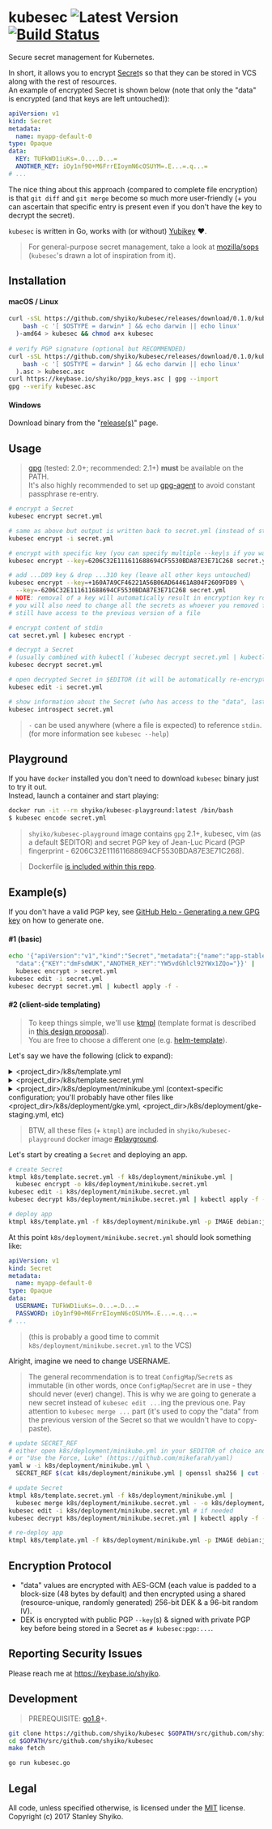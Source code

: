 # kubesec ![Latest Version](https://img.shields.io/badge/latest-0.1.0-blue.svg) [![Build Status](https://travis-ci.org/shyiko/kubesec.svg?branch=master)](https://travis-ci.org/shyiko/kubesec)

Secure secret management for Kubernetes.
  
In short, it allows you to encrypt [Secret](https://kubernetes.io/docs/concepts/configuration/secret/)s so that they can be stored in VCS along 
with the rest of resources.  
An example of encrypted Secret is shown below (note that only the "data" is encrypted (and that keys are left untouched)): 

```yml
apiVersion: v1
kind: Secret
metadata:
  name: myapp-default-0
type: Opaque
data:
  KEY: TUFkWD1iuKs=.O....D...=
  ANOTHER_KEY: iOy1nf90+M6FrrEIoymN6cOSUYM=.E...=.q...=
# ...  
```

The nice thing about this approach (compared to complete file encryption) is that `git diff` and `git merge` become
so much more user-friendly (+ you can ascertain that specific entry is present even if you don't have the key to decrypt the secret).

`kubesec` is written in Go, works with (or without) [Yubikey](https://www.yubico.com/) ❤. 

> For general-purpose secret management, take a look at [mozilla/sops](https://github.com/mozilla/sops)   
(`kubesec`'s drawn a lot of inspiration from it). 

## Installation

#### macOS / Linux

```sh
curl -sSL https://github.com/shyiko/kubesec/releases/download/0.1.0/kubesec-0.1.0-$(
    bash -c '[ $OSTYPE = darwin* ] && echo darwin || echo linux'
  )-amd64 > kubesec && chmod a+x kubesec
    
# verify PGP signature (optional but RECOMMENDED)
curl -sSL https://github.com/shyiko/kubesec/releases/download/0.1.0/kubesec-0.1.0-$(
    bash -c '[ $OSTYPE = darwin* ] && echo darwin || echo linux'
  ).asc > kubesec.asc
curl https://keybase.io/shyiko/pgp_keys.asc | gpg --import
gpg --verify kubesec.asc
```  

#### Windows

Download binary from the "[release(s)](https://github.com/shyiko/kubesec/releases)" page.

## Usage

> [gpg](https://gnupg.org/) (tested: 2.0+; recommended: 2.1+) **must** be available on the PATH.   
It's also highly recommended to set up [gpg-agent](https://wiki.archlinux.org/index.php/GnuPG#gpg-agent) to avoid 
constant passphrase re-entry.    

```sh
# encrypt a Secret
kubesec encrypt secret.yml

# same as above but output is written back to secret.yml (instead of stdout)
kubesec encrypt -i secret.yml

# encrypt with specific key (you can specify multiple --key|s if you want)
kubesec encrypt --key=6206C32E111611688694CF5530BDA87E3E71C268 secret.yml

# add ...D89 key & drop ...310 key (leave all other keys untouched)
kubesec encrypt --key=+160A7A9CF46221A56B06AD64461A804F2609FD89 \
  --key=-6206C32E111611688694CF5530BDA87E3E71C268 secret.yml
# NOTE: removal of a key will automatically result in encryption key rotation
# you will also need to change all the secrets as whoever you removed from the chain of trust might 
# still have access to the previous version of a file   

# encrypt content of stdin
cat secret.yml | kubesec encrypt -

# decrypt a Secret 
# (usually combined with kubectl (`kubesec decrypt secret.yml | kubectl apply -f -`))
kubesec decrypt secret.yml 

# open decrypted Secret in $EDITOR (it will be automatically re-encrypted upon save)
kubesec edit -i secret.yml

# show information about the Secret (who has access to the "data", last modification date, etc)
kubesec introspect secret.yml
```

> `-` can be used anywhere (where a file is expected) to reference `stdin`.  
> (for more information see `kubesec --help`)

## Playground

If you have `docker` installed you don't need to download `kubesec` binary just to try it out.  
Instead, launch a container and start playing: 

```sh
docker run -it --rm shyiko/kubesec-playground:latest /bin/bash
$ kubesec encode secret.yml
```

> `shyiko/kubesec-playground` image contains `gpg` 2.1+, kubesec, vim (as a default $EDITOR) and 
  secret PGP key of Jean-Luc Picard (PGP fingerprint - 6206C32E111611688694CF5530BDA87E3E71C268). 

> Dockerfile [is included within this repo](kubesec-playground.dockerfile).

## Example(s)
 
If you don't have a valid PGP key, see [GitHub Help - Generating a new GPG key](https://help.github.com/articles/generating-a-new-gpg-key/#platform-linux) on 
how to generate one. 
 
#### #1 (basic)

```sh
echo '{"apiVersion":"v1","kind":"Secret","metadata":{"name":"app-stable-0"},"type":"Opaque",
  "data":{"KEY":"dmFsdWUK","ANOTHER_KEY":"YW5vdGhlcl92YWx1ZQo="}}' | 
  kubesec encrypt > secret.yml
kubesec edit -i secret.yml  
kubesec decrypt secret.yml | kubectl apply -f - 
```

#### #2 (client-side templating)

> To keep things simple, we'll use [ktmpl](https://github.com/InQuicker/ktmpl) (template format is described in [this design proposal](https://github.com/kubernetes/community/blob/master/contributors/design-proposals/templates.md)).  
You are free to choose a different one (e.g. [helm-template](https://github.com/technosophos/helm-template)). 

Let's say we have the following (click to expand):

<details>
  <summary>&lt;project_dir&gt;/k8s/template.yml</summary>
  
```yml
# snippet:k8s/template.yml
apiVersion: v1
kind: Template
metadata:
  name: template
objects:
- apiVersion: v1
  kind: Pod
  metadata:
    name: $(NAME)-$(INSTANCE)
    labels: 
      app: $(NAME)
      instance: $(INSTANCE)
  type: Opaque
  spec:
    containers:
    - name: $(NAME)
      image: $(IMAGE)
      imagePullPolicy: $(IMAGE_PULL_POLICY)
      env:
      - name: USERNAME
        valueFrom: {secretKeyRef: {name: $(NAME)-$(INSTANCE)-$(SECRET_REF), key: USERNAME}}    
      - name: PASSWORD
        valueFrom: {secretKeyRef: {name: $(NAME)-$(INSTANCE)-$(SECRET_REF), key: PASSWORD}}
      command: ["printenv"]
      args: ["USERNAME"]
parameters:
- name: NAME
  description: Application name
  required: true
  parameterType: string
- name: INSTANCE
  description: >
    Instance ID (used to distinguish between multiple instances (stable, canary, etc.) of the same 
    app within the same namespace)
  value: default
  required: true
  parameterType: string
- name: SECRET_REF
  description: > 
    Unique secret identifier (in can be anything, like a monotonic counter or a SHA-2 of the 
    previous SECRET_REF) (used to distinguish between different versions of the same secret)
  required: true
  parameterType: string  
- name: IMAGE
  description: image (e.g. debian:jessie)
  required: true
  parameterType: string
- name: IMAGE_PULL_POLICY
  description: Image Pull Policy (e.g. IfNotPresent, Always, etc)
  value: IfNotPresent
  required: true
  parameterType: string
```

</details>
<details>
  <summary>&lt;project_dir&gt;/k8s/template.secret.yml</summary>
  
```yml
# snippet:k8s/template.secret.yml
apiVersion: v1
kind: Template
metadata:
  name: template.secret
objects:
- apiVersion: v1
  kind: Secret
  metadata:
    name: $(NAME)-$(INSTANCE)-$(SECRET_REF)
  type: Opaque
  data:
    USERNAME: ""
    PASSWORD: ""
parameters:
- name: NAME
  description: Application name
  required: true
  parameterType: string
- name: INSTANCE
  description: >
    Instance ID (used to distinguish between multiple instances (stable, canary, etc.) of the same 
    app within the same namespace)
  value: default
  required: true
  parameterType: string
- name: SECRET_REF
  description: > 
    Unique secret identifier (in can be anything, like a monotonic counter or a SHA-2 of the 
    previous SECRET_REF) (used to distinguish between different versions of the same secret)
  required: true
  parameterType: string
```

</details>
<details>
  <summary>&lt;project_dir&gt;/k8s/deployment/minikube.yml (context-specific configuration; you'll probably have other files like 
           &lt;project_dir&gt;/k8s/deployment/gke.yml, &lt;project_dir&gt;/k8s/deployment/gke-staging.yml, etc)</summary>
           
```yml
# snippet:k8s/deployment/minikube.yml
NAME: myapp
SECRET_REF: "0"
```

</details>


> BTW, all these files (+ `ktmpl`) are included in `shyiko/kubesec-playground` docker image [#playground](#playground).

Let's start by creating a `Secret` and deploying an app.

```sh
# create Secret
ktmpl k8s/template.secret.yml -f k8s/deployment/minikube.yml | 
  kubesec encrypt -o k8s/deployment/minikube.secret.yml
kubesec edit -i k8s/deployment/minikube.secret.yml
kubesec decrypt k8s/deployment/minikube.secret.yml | kubectl apply -f -

# deploy app
ktmpl k8s/template.yml -f k8s/deployment/minikube.yml -p IMAGE debian:jessie | kubectl apply -f -
```

At this point `k8s/deployment/minikube.secret.yml` should look something like:  

```yml
apiVersion: v1
kind: Secret
metadata:
  name: myapp-default-0
type: Opaque
data:
  USERNAME: TUFkWD1iuKs=.O...=.D...=
  PASSWORD: iOy1nf90+M6FrrEIoymN6cOSUYM=.E...=.q...=
# ...  
```    
> (this is probably a good time to commit `k8s/deployment/minikube.secret.yml` to the VCS)

Alright, imagine we need to change USERNAME.   

> The general recommendation is to treat `ConfigMap`/`Secret`s as immutable 
(in other words, once `ConfigMap`/`Secret` are in use - they should never (ever) change). 
This is why we are going to generate a new secret instead of `kubesec edit ...`ing the previous one.
Pay attention to `kubesec merge ...` part (it's used to copy the "data" from the previous version of the Secret so that we wouldn't have 
to copy-paste).
 
```sh
# update SECRET_REF
# either open k8s/deployment/minikube.yml in your $EDITOR of choice and make the change manually
# or "Use the Force, Luke" (https://github.com/mikefarah/yaml)
yaml w -i k8s/deployment/minikube.yml \
  SECRET_REF $(cat k8s/deployment/minikube.yml | openssl sha256 | cut -d\  -f2 | cut -c 1-32) 

# update Secret
ktmpl k8s/template.secret.yml -f k8s/deployment/minikube.yml |
  kubesec merge k8s/deployment/minikube.secret.yml - -o k8s/deployment/minikube.secret.yml 
kubesec edit -i k8s/deployment/minikube.secret.yml # if needed
kubesec decrypt k8s/deployment/minikube.secret.yml | kubectl apply -f -

# re-deploy app
ktmpl k8s/template.yml -f k8s/deployment/minikube.yml -p IMAGE debian:jessie | kubectl apply -f -
```

## Encryption Protocol

- "data" values are encrypted with AES-GCM 
(each value is padded to a block-size (48 bytes by default) and then encrypted using a shared (resource-unique, randomly generated) 256-bit DEK & a 96-bit random IV).
- DEK is encrypted with public PGP `--key`(s) & signed with private PGP key before being stored in a Secret as `# kubesec:pgp:...`.

## Reporting Security Issues

Please reach me at https://keybase.io/shyiko. 

## Development

> PREREQUISITE: [go1.8](https://golang.org/dl/)+.

```sh
git clone https://github.com/shyiko/kubesec $GOPATH/src/github.com/shyiko/kubesec 
cd $GOPATH/src/github.com/shyiko/kubesec
make fetch

go run kubesec.go
```

## Legal

All code, unless specified otherwise, is licensed under the [MIT](https://opensource.org/licenses/MIT) license.  
Copyright (c) 2017 Stanley Shyiko.
